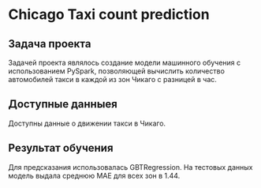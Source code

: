 # Chicago Taxi count prediction

## Задача проекта

Задачей проекта являлось создание модели машинного обучения с использованием PySpark, позволяющей вычислить количество автомобилей такси в каждой из зон Чикаго с разницей в час.

## Доступные данныея

Доступны данные о движении такси в Чикаго.

## Результат обучения

Для предсказания использовалась GBTRegression. На тестовых данных модель выдала среднюю MAE для всех зон в 1.44.

